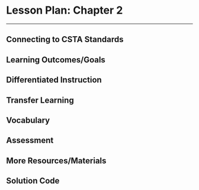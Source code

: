 # Lesson Plan: Chapter 2
---
## Connecting to CSTA Standards
## Learning Outcomes/Goals
## Differentiated Instruction
## Transfer Learning
## Vocabulary
## Assessment
## More Resources/Materials
## Solution Code
